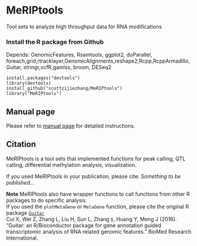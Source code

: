 # MeRIPtools
Tool sets to analyze high throughput data for RNA modifications

### Install the R package from Github

Depends: GenomicFeatures, Rsamtools, ggplot2, doParallel, foreach,grid,rtracklayer,GenomicAlignments,reshape2,Rcpp,RcppArmadillo,
Guitar, stringr,vcfR,gamlss, broom, DESeq2

	install.packages("devtools")
	library(devtools)
	install_github("scottzijiezhang/MeRIPtools")
	library("MeRIPtools")

## Manual page

Please refer to [manual page](https://scottzijiezhang.github.io/MeRIPtoolsManual/) for detailed instructions.  

## Citation 
MeRIPtools is a tool sets that implemented functions for peak calling, QTL calling, differential methylation analysis, visualization. 

If you used MeRIPtools in your publication, please cite:
*Something to be published...*

**Note** MeRIPtools also have wrapper functions to call functions from other R packages to do specific analysis.  
If you used the `plotMetaGene` or `MetaGene` function, please cite the original R package [`Guitar`](https://bioconductor.org/packages/release/bioc/html/Guitar.html)  
Cui X, Wei Z, Zhang L, Liu H, Sun L, Zhang s, Huang Y, Meng J (2016). “Guitar: an R/Bioconductor package for gene annotation guided transcriptomic analysis of RNA related genomic features.” BioMed Research International. 
